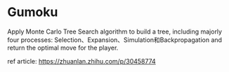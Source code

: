 Gumoku
=========

Apply Monte Carlo Tree Search algorithm to build a tree,
including majorly four processes:
  Selection、Expansion、Simulation和Backpropagation
and return the optimal move for the player. 

ref article:
https://zhuanlan.zhihu.com/p/30458774
